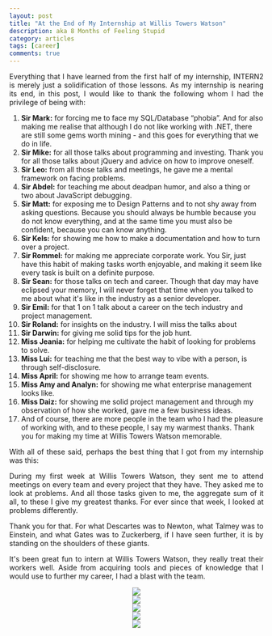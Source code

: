 ```yaml
---
layout: post
title: "At the End of My Internship at Willis Towers Watson"
description: aka 8 Months of Feeling Stupid
category: articles
tags: [career]
comments: true
---
```


<p align="justify">Everything that I have learned from the first half of my internship, INTERN2 is merely just a solidification of those lessons. As my internship is nearing its end, in this post, I would like to thank the following whom I had the privilege of being with:</p>
<!-- more -->  
<ol>
  <li><strong>Sir Mark:</strong> for forcing me to face my SQL/Database “phobia”. And for also making me realise that although I do not like working with .NET, there are still some gems worth mining - and this goes for everything that we do in life.</li>
  <li><strong>Sir Mike:</strong> for all those talks about programming and investing. Thank you for all those talks about jQuery and advice on how to improve oneself.</li>
  <li><strong>Sir Leo:</strong> from all those talks and meetings, he gave me a mental framework on facing problems.</li>
  <li><strong>Sir Abdel:</strong> for teaching me about deadpan humor, and also a thing or two about JavaScript debugging.</li>
<li><strong>Sir Matt:</strong> for exposing me to Design Patterns and to not shy away from asking questions. Because you should always be humble because you do not know everything, and at the same time you must also be confident, because you can know anything.</li>
  <li><strong>Sir Kels:</strong> for showing me how to make a documentation and how to turn over a project.</li>
  <li><strong>Sir Rommel:</strong> for making me appreciate corporate work. You Sir, just have this habit of making tasks worth enjoyable, and making it seem like every task is built on a definite purpose. </li>
  <li><strong>Sir Sean:</strong> for those talks on tech and career. Though that day may have eclipsed your memory, I will never forget that time when you talked to me about what it's like in the industry as a senior developer.</li>
  <li><strong>Sir Emil:</strong> for that 1 on 1 talk about a career on the tech industry and project management.</li>
  <li><strong>Sir Roland:</strong> for insights on the industry. I will miss the talks about</li>
  <li><strong>Sir Darwin:</strong> for giving me solid tips for the job hunt. </li>
  <li><strong>Miss Jeania:</strong> for helping me cultivate the habit of looking for problems to solve.</li>
  <li><strong>Miss Lui:</strong> for teaching me that the best way to vibe with a person, is through self-disclosure.</li>
  <li><strong>Miss April:</strong> for showing me how to arrange team events.</li>
  <li><strong>Miss Amy and Analyn:</strong> for showing me what enterprise management looks like.</li>
  <li><strong>Miss Daiz:</strong> for showing me solid project management and through my observation of how she worked, gave me a few business ideas.</li>
  <li>And of course, there are more people in the team who I had the pleasure of working with, and to these people, I say my warmest thanks. Thank you for making my time at Willis Towers Watson memorable.</li>
</ol>

<p align="justify">With all of these said, perhaps the best thing that I got from my internship was this:</p>
<p align="justify">During my first week at Willis Towers Watson, they sent me to attend meetings on every team and every project that they have. They asked me to look at problems. And all those tasks given to me, the aggregate sum of it all, to these I give my greatest thanks. For ever since that week, I looked at problems differently.</p>

<p align="justify">Thank you for that. For what Descartes was to Newton, what Talmey was to Einstein, and what Gates was to Zuckerberg, if I have seen further, it is by standing on the shoulders of these giants.</p>

<p align="justify"></p>
<p align="justify">It's been great fun to intern at Willis Towers Watson, they really treat their workers well. Aside from acquiring tools and pieces of knowledge that I would use to further my career, I had a blast with the team.</p>

<center><img src="https://i.imgur.com/zmS42il.jpg"></center>
<center><img src="https://i.imgur.com/PzUp70d.jpg"></center>
<center><img src="https://i.imgur.com/omWXMBO.jpg"></center>
<center><img src="https://i.imgur.com/Fqryg2g.jpg"></center>
<center><img src="https://i.imgur.com/9FU8OdT.jpg"></center>
